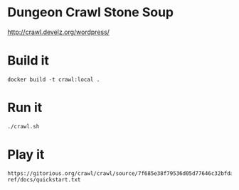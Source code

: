 # Dungeon Crawl Stone Soup

http://crawl.develz.org/wordpress/

# Build it

    docker build -t crawl:local .

# Run it

    ./crawl.sh

# Play it

    https://gitorious.org/crawl/crawl/source/7f685e38f79536d05d77646c32bfda38c75e7964:crawl-ref/docs/quickstart.txt
